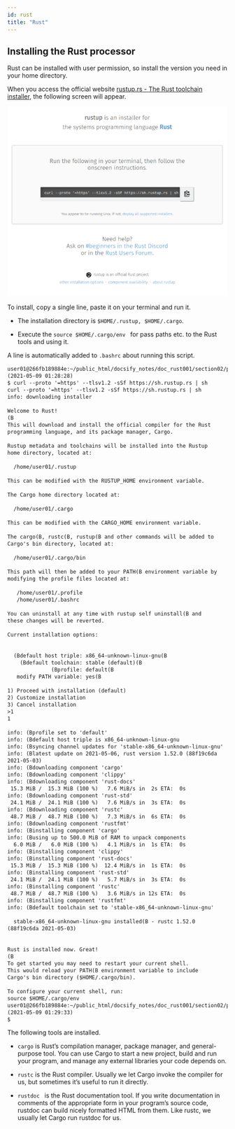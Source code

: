 ```yaml
---
id: rust
title: "Rust"
---
```


## Installing the Rust processor

Rust can be installed with user permission, so install the version you need in your home directory.

When you access the official website [rustup.rs - The Rust toolchain installer](https://rustup.rs/), the following screen will appear.

![figure](Rust.PNG)

To install, copy a single line, paste it on your terminal and run it.

- The installation directory is ` $HOME/.rustup, $HOME/.cargo `.

- Execute the `source $HOME/.cargo/env ` for pass paths etc. to the Rust tools and using it.

A line is automatically added to ` .bashrc ` about running this script.

```
user01@266fb189884e:~/public_html/docsify_notes/doc_rust001/section02/p2021_0509_RustCompiler (2021-05-09 01:28:28)
$ curl --proto '=https' --tlsv1.2 -sSf https://sh.rustup.rs | sh
curl --proto '=https' --tlsv1.2 -sSf https://sh.rustup.rs | sh
info: downloading installer

Welcome to Rust!
(B
This will download and install the official compiler for the Rust
programming language, and its package manager, Cargo.

Rustup metadata and toolchains will be installed into the Rustup
home directory, located at:

  /home/user01/.rustup
  
This can be modified with the RUSTUP_HOME environment variable.
  
The Cargo home directory located at:
  
  /home/user01/.cargo
	
This can be modified with the CARGO_HOME environment variable.
	
The cargo(B, rustc(B, rustup(B and other commands will be added to
Cargo's bin directory, located at:
	
  /home/user01/.cargo/bin
	  
This path will then be added to your PATH(B environment variable by
modifying the profile files located at:
	  
   /home/user01/.profile
   /home/user01/.bashrc
		  
You can uninstall at any time with rustup self uninstall(B and
these changes will be reverted.
		  
Current installation options:
		  
		  
  (Bdefault host triple: x86_64-unknown-linux-gnu(B
    (Bdefault toolchain: stable (default)(B
              (Bprofile: default(B
   modify PATH variable: yes(B
								   
1) Proceed with installation (default)
2) Customize installation
3) Cancel installation
>1
1
								   
info: (Bprofile set to 'default'
info: (Bdefault host triple is x86_64-unknown-linux-gnu
info: (Bsyncing channel updates for 'stable-x86_64-unknown-linux-gnu'
info: (Blatest update on 2021-05-06, rust version 1.52.0 (88f19c6da 2021-05-03)
info: (Bdownloading component 'cargo'
info: (Bdownloading component 'clippy'
info: (Bdownloading component 'rust-docs'
 15.3 MiB /  15.3 MiB (100 %)   7.6 MiB/s in  2s ETA:  0s
info: (Bdownloading component 'rust-std'
 24.1 MiB /  24.1 MiB (100 %)   7.6 MiB/s in  3s ETA:  0s
info: (Bdownloading component 'rustc'
 48.7 MiB /  48.7 MiB (100 %)   7.3 MiB/s in  6s ETA:  0s
info: (Bdownloading component 'rustfmt'
info: (Binstalling component 'cargo'
info: (Busing up to 500.0 MiB of RAM to unpack components
  6.0 MiB /   6.0 MiB (100 %)   4.1 MiB/s in  1s ETA:  0s
info: (Binstalling component 'clippy'
info: (Binstalling component 'rust-docs'
 15.3 MiB /  15.3 MiB (100 %)  12.4 MiB/s in  1s ETA:  0s
info: (Binstalling component 'rust-std'
 24.1 MiB /  24.1 MiB (100 %)   5.7 MiB/s in  3s ETA:  0s
info: (Binstalling component 'rustc'
 48.7 MiB /  48.7 MiB (100 %)   3.6 MiB/s in 12s ETA:  0s
info: (Binstalling component 'rustfmt'
info: (Bdefault toolchain set to 'stable-x86_64-unknown-linux-gnu'
										   
  stable-x86_64-unknown-linux-gnu installed(B - rustc 1.52.0 (88f19c6da 2021-05-03)
											 
											 
Rust is installed now. Great!
(B
To get started you may need to restart your current shell.
This would reload your PATH(B environment variable to include
Cargo's bin directory ($HOME/.cargo/bin).
											 
To configure your current shell, run:
source $HOME/.cargo/env
user01@266fb189884e:~/public_html/docsify_notes/doc_rust001/section02/p2021_0509_RustCompiler (2021-05-09 01:29:33)
$ 
```

The following tools are installed.

- ` cargo ` is Rust’s compilation manager, package manager, and general-purpose tool. You can use Cargo to start a new project, build and run your program, and manage any external libraries your code depends on.

- ` rustc ` is the Rust compiler. Usually we let Cargo invoke the compiler for us, but sometimes it’s useful to run it directly.

- `rustdoc ` is the Rust documentation tool. If you write documentation in comments of the appropriate form in your program’s source code, rustdoc can build nicely formatted HTML from them. Like rustc, we usually let Cargo run rustdoc for us.

